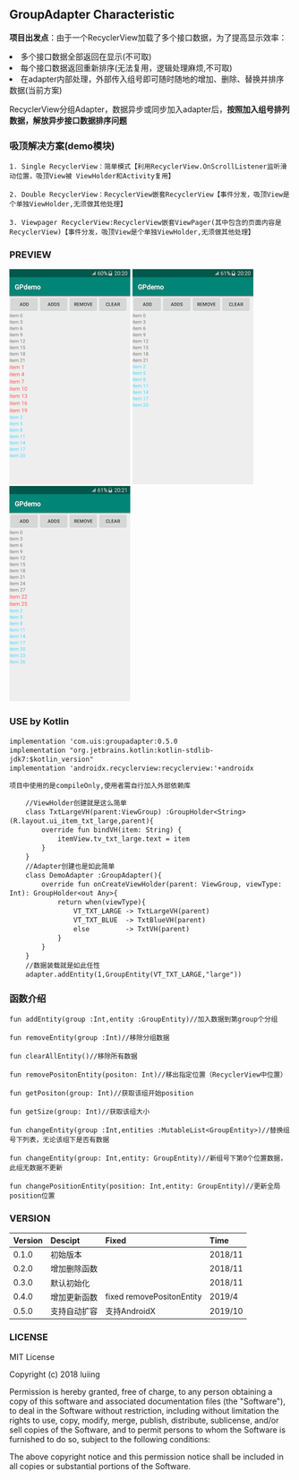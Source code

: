 ## GroupAdapter Characteristic
**项目出发点**：由于一个RecyclerView加载了多个接口数据，为了提高显示效率：
    <li> 多个接口数据全部返回在显示(不可取)
    <li> 每个接口数据返回重新排序(无法复用，逻辑处理麻烦,不可取)
    <li> 在adapter内部处理，外部传入组号即可随时随地的增加、删除、替换并排序数据(当前方案)

RecyclerView分组Adapter，数据异步或同步加入adapter后，**按照加入组号排列数据，解放异步接口数据排序问题**

### 吸顶解决方案(demo模块)
    1. Single RecyclerView：简单模式【利用RecyclerView.OnScrollListener监听滑动位置，吸顶View被 ViewHolder和Activity复用】
    
    2. Double RecyclerView：RecyclerView嵌套RecyclerView【事件分发，吸顶View是个单独ViewHolder,无须做其他处理】
    
    3. Viewpager RecyclerView:RecyclerView嵌套ViewPager(其中包含的页面内容是RecyclerView)【事件分发，吸顶View是个单独ViewHolder,无须做其他处理】
    

### PREVIEW
![](/preview/001.png) ![](/preview/002.png) ![](/preview/003.png)

### USE by Kotlin
    implementation 'com.uis:groupadapter:0.5.0
    implementation "org.jetbrains.kotlin:kotlin-stdlib-jdk7:$kotlin_version"
    implementation 'androidx.recyclerview:recyclerview:'+androidx

``` 项目中使用的是compileOnly,使用者需自行加入外部依赖库 ```

```
    //ViewHolder创建就是这么简单
    class TxtLargeVH(parent:ViewGroup) :GroupHolder<String>(R.layout.ui_item_txt_large,parent){
        override fun bindVH(item: String) {
            itemView.tv_txt_large.text = item
        }
    }
    //Adapter创建也是如此简单
    class DemoAdapter :GroupAdapter(){
        override fun onCreateViewHolder(parent: ViewGroup, viewType: Int): GroupHolder<out Any>{
            return when(viewType){
                VT_TXT_LARGE -> TxtLargeVH(parent)
                VT_TXT_BLUE  -> TxtBlueVH(parent)
                else         -> TxtVH(parent)
            }
        }
    }
    //数据装载就是如此任性
    adapter.addEntity(1,GroupEntity(VT_TXT_LARGE,"large"))
```


### 函数介绍


```
fun addEntity(group :Int,entity :GroupEntity)//加入数据到第group个分组

fun removeEntity(group :Int)//移除分组数据

fun clearAllEntity()//移除所有数据

fun removePositonEntity(positon: Int)//移出指定位置（RecyclerView中位置）

fun getPositon(group: Int)//获取该组开始position

fun getSize(group: Int)//获取该组大小

fun changeEntity(group :Int,entities :MutableList<GroupEntity>)//替换组号下列表，无论该组下是否有数据

fun changeEntity(group: Int,entity: GroupEntity)//新组号下第0个位置数据，此组无数据不更新

fun changePositionEntity(position: Int,entity: GroupEntity)//更新全局position位置
```


### VERSION

Version|Descipt|Fixed|Time
----|----|----|----
0.1.0|初始版本| |2018/11
0.2.0|增加删除函数| |2018/11
0.3.0|默认初始化| |2018/11
0.4.0|增加更新函数| fixed removePositonEntity|2019/4
0.5.0|支持自动扩容| 支持AndroidX|2019/10

### LICENSE
MIT License

Copyright (c) 2018 luiing

Permission is hereby granted, free of charge, to any person obtaining a copy
of this software and associated documentation files (the "Software"), to deal
in the Software without restriction, including without limitation the rights
to use, copy, modify, merge, publish, distribute, sublicense, and/or sell
copies of the Software, and to permit persons to whom the Software is
furnished to do so, subject to the following conditions:

The above copyright notice and this permission notice shall be included in all
copies or substantial portions of the Software.